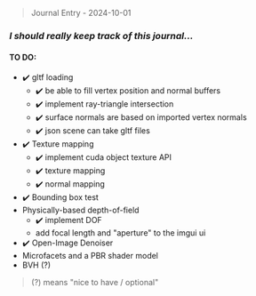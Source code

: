 > Journal Entry - 2024-10-01
### *I should really keep track of this journal...*

#### TO DO: 

* ✔️ gltf loading
    * ✔️ be able to fill vertex position and normal buffers
    * ✔️ implement ray-triangle intersection
    * ✔️ surface normals are based on imported vertex normals
    * ✔️ json scene can take gltf files
* ✔️ Texture mapping
    * ✔️ implement cuda object texture API
    * ✔️ texture mapping
    * ✔️ normal mapping
* ✔️ Bounding box test
* Physically-based depth-of-field
    * ✔️ implement DOF
    * add focal length and "aperture" to the imgui ui
* ✔️ Open-Image Denoiser
* Microfacets and a PBR shader model
* BVH (?)

> (?) means "nice to have / optional"